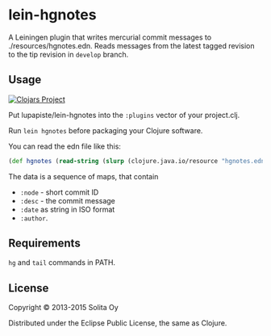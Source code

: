 # lein-hgnotes

A Leiningen plugin that writes mercurial commit messages to ./resources/hgnotes.edn.
Reads messages from the latest tagged revision to the tip revision in `develop` branch.

## Usage

[![Clojars Project](http://clojars.org/lupapiste/lein-hgnotes/latest-version.svg)](http://clojars.org/lupapiste/lein-hgnotes)

Put lupapiste/lein-hgnotes into the `:plugins` vector of your project.clj.

Run `lein hgnotes` before packaging your Clojure software.

You can read the edn file like this:
```clojure
(def hgnotes (read-string (slurp (clojure.java.io/resource "hgnotes.edn"))))
```
The data is a sequence of maps, that contain
* `:node` - short commit ID
* `:desc` - the commit message
* `:date` as string in ISO format
* `:author`.

## Requirements

`hg` and `tail` commands in PATH.

## License

Copyright © 2013-2015 Solita Oy

Distributed under the Eclipse Public License, the same as Clojure.
